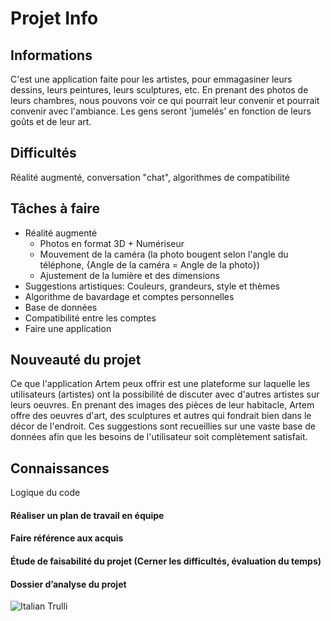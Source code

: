 # Projet Info

## Informations 
C'est une application faite pour les artistes, pour emmagasiner leurs dessins,
leurs peintures, leurs sculptures, etc.
En prenant des photos de leurs chambres, nous pouvons voir ce qui pourrait leur convenir et pourrait convenir avec l'ambiance.
Les gens seront 'jumelés' en fonction de leurs goûts et de leur art.

## Difficultés
Réalité augmenté, conversation "chat", algorithmes de compatibilité

## Tâches à faire
- Réalité augmenté
  - Photos en format 3D + Numériseur
  - Mouvement de la caméra (la photo bougent selon l'angle du téléphone, {Angle de la caméra = Angle de la photo})
  - Ajustement de la lumière et des dimensions
- Suggestions artistiques: Couleurs, grandeurs, style et thèmes
- Algorithme de bavardage et comptes personnelles
- Base de données
- Compatibilité entre les comptes
- Faire une application

## Nouveauté du projet
Ce que l'application Artem peux offrir est une plateforme sur laquelle les utilisateurs (artistes) ont la possibilité de discuter avec d'autres artistes sur leurs oeuvres. En prenant des images des pièces de leur habitacle, Artem offre des oeuvres d'art, des sculptures et autres qui fondrait bien dans le décor de l'endroit. Ces suggestions sont recueillies sur une vaste base de données afin que les besoins de l'utilisateur soit complètement satisfait.

## Connaissances
Logique du code


####	Réaliser un plan de travail en équipe
####	Faire référence aux acquis 
####	Étude de faisabilité du projet (Cerner les difficultés, évaluation du temps)
####	Dossier d’analyse du projet

<img src="https://api.nga.gov/iiif/0049d6c0-be2c-4b34-a9d3-06829157d029/full/!1920,1800/0/default.jpg" alt="Italian Trulli">
